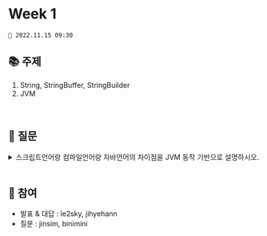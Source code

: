# Week 1

```
📅 2022.11.15 09:30
```

## 📚 주제 
1. String, StringBuffer, StringBuilder
2. JVM

<br/>

## 📝 질문
<details>
<summary>스크립트언어랑 컴파일언어랑 자바언어의 차이점을 JVM 동작 기반으로 설명하시오.</summary>
<div markdown="1">       

</div>
</details>

<br/>

## 👥 참여
- 발표 & 대답 : le2sky, jihyehann
- 질문 : jinsim, binimini	
